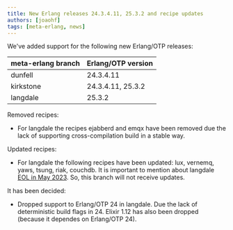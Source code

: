 ```yaml
---
title: New Erlang releases 24.3.4.11, 25.3.2 and recipe updates
authors: [joaohf]
tags: [meta-erlang, news]
---
```


We've added support for the following new Erlang/OTP releases:

| meta-erlang branch | Erlang/OTP version |
| ------------------ | ------------------ |
| dunfell            | 24.3.4.11          |
| kirkstone          | 24.3.4.11, 25.3.2  |
| langdale           | 25.3.2             |

Removed recipes:

- For langdale the recipes ejabberd and emqx have been removed due the lack of
  supporting cross-compilation build in a stable way.

Updated recipes:

- For langdale the following recipes have been updated: lux, vernemq, yaws,
  tsung, riak, couchdb. It is important to mention about langdale
  [EOL in May 2023](https://wiki.yoctoproject.org/wiki/Releases). So, this
  branch will not receive updates.

It has been decided:

- Dropped support to Erlang/OTP 24 in langdale. Due the lack of deterministic
  build flags in 24. Elixir 1.12 has also been dropped (because it dependes on
  Erlang/OTP 24).
